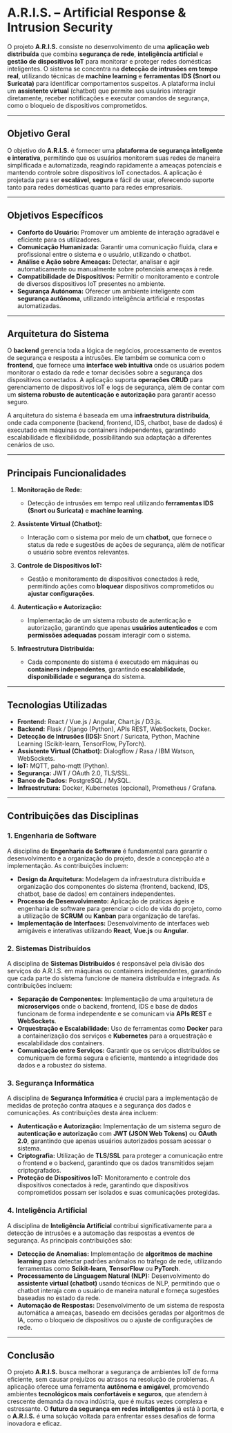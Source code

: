 # **A.R.I.S.** – Artificial Response & Intrusion Security

O projeto **A.R.I.S.** consiste no desenvolvimento de uma **aplicação web distribuída** que combina **segurança de rede**, **inteligência artificial** e **gestão de dispositivos IoT** para monitorar e proteger redes domésticas inteligentes. O sistema se concentra na **detecção de intrusões em tempo real**, utilizando técnicas de **machine learning** e **ferramentas IDS (Snort ou Suricata)** para identificar comportamentos suspeitos. A plataforma inclui um **assistente virtual** (chatbot) que permite aos usuários interagir diretamente, receber notificações e executar comandos de segurança, como o bloqueio de dispositivos comprometidos.

---

## **Objetivo Geral**

O objetivo do **A.R.I.S.** é fornecer uma **plataforma de segurança inteligente e interativa**, permitindo que os usuários monitorem suas redes de maneira simplificada e automatizada, reagindo rapidamente a ameaças potenciais e mantendo controle sobre dispositivos IoT conectados. A aplicação é projetada para ser **escalável**, **segura** e fácil de usar, oferecendo suporte tanto para redes domésticas quanto para redes empresariais.

---

## **Objetivos Específicos**
- **Conforto do Usuário:** Promover um ambiente de interação agradável e eficiente para os utilizadores.
- **Comunicação Humanizada:** Garantir uma comunicação fluida, clara e profissional entre o sistema e o usuário, utilizando o chatbot.
- **Análise e Ação sobre Ameaças:** Detectar, analisar e agir automaticamente ou manualmente sobre potenciais ameaças à rede.
- **Compatibilidade de Dispositivos:** Permitir o monitoramento e controle de diversos dispositivos IoT presentes no ambiente.
- **Segurança Autónoma:** Oferecer um ambiente inteligente com **segurança autônoma**, utilizando inteligência artificial e respostas automatizadas.

---

## **Arquitetura do Sistema**

O **backend** gerencia toda a lógica de negócios, processamento de eventos de segurança e resposta a intrusões. Ele também se comunica com o **frontend**, que fornece uma **interface web intuitiva** onde os usuários podem monitorar o estado da rede e tomar decisões sobre a segurança dos dispositivos conectados. A aplicação suporta **operações CRUD** para gerenciamento de dispositivos IoT e logs de segurança, além de contar com um **sistema robusto de autenticação e autorização** para garantir acesso seguro.

A arquitetura do sistema é baseada em uma **infraestrutura distribuída**, onde cada componente (backend, frontend, IDS, chatbot, base de dados) é executado em máquinas ou containers independentes, garantindo escalabilidade e flexibilidade, possibilitando sua adaptação a diferentes cenários de uso.

---

## **Principais Funcionalidades**

1. **Monitoração de Rede:** 
   - Detecção de intrusões em tempo real utilizando **ferramentas IDS (Snort ou Suricata)** e **machine learning**.
   
2. **Assistente Virtual (Chatbot):**
   - Interação com o sistema por meio de um **chatbot**, que fornece o status da rede e sugestões de ações de segurança, além de notificar o usuário sobre eventos relevantes.
   
3. **Controle de Dispositivos IoT:**
   - Gestão e monitoramento de dispositivos conectados à rede, permitindo ações como **bloquear** dispositivos comprometidos ou **ajustar configurações**.
   
4. **Autenticação e Autorização:**
   - Implementação de um sistema robusto de autenticação e autorização, garantindo que apenas **usuários autenticados** e com **permissões adequadas** possam interagir com o sistema.

5. **Infraestrutura Distribuída:**
   - Cada componente do sistema é executado em máquinas ou **containers independentes**, garantindo **escalabilidade**, **disponibilidade** e **segurança** do sistema.

---

## **Tecnologias Utilizadas**

- **Frontend:** React / Vue.js / Angular, Chart.js / D3.js.
- **Backend:** Flask / Django (Python), APIs REST, WebSockets, Docker.
- **Detecção de Intrusões (IDS):** Snort / Suricata, Python, Machine Learning (Scikit-learn, TensorFlow, PyTorch).
- **Assistente Virtual (Chatbot):** Dialogflow / Rasa / IBM Watson, WebSockets.
- **IoT:** MQTT, paho-mqtt (Python).
- **Segurança:** JWT / OAuth 2.0, TLS/SSL.
- **Banco de Dados:** PostgreSQL / MySQL.
- **Infraestrutura:** Docker, Kubernetes (opcional), Prometheus / Grafana.

---

## **Contribuições das Disciplinas**

### 1. **Engenharia de Software**
   A disciplina de **Engenharia de Software** é fundamental para garantir o desenvolvimento e a organização do projeto, desde a concepção até a implementação. As contribuições incluem:
   - **Design da Arquitetura:** Modelagem da infraestrutura distribuída e organização dos componentes do sistema (frontend, backend, IDS, chatbot, base de dados) em containers independentes.
   - **Processo de Desenvolvimento:** Aplicação de práticas ágeis e engenharia de software para gerenciar o ciclo de vida do projeto, como a utilização de **SCRUM** ou **Kanban** para organização de tarefas.
   - **Implementação de Interfaces:** Desenvolvimento de interfaces web amigáveis e interativas utilizando **React**, **Vue.js** ou **Angular**.

### 2. **Sistemas Distribuídos**
   A disciplina de **Sistemas Distribuídos** é responsável pela divisão dos serviços do A.R.I.S. em máquinas ou containers independentes, garantindo que cada parte do sistema funcione de maneira distribuída e integrada. As contribuições incluem:
   - **Separação de Componentes:** Implementação de uma arquitetura de **microserviços** onde o backend, frontend, IDS e base de dados funcionam de forma independente e se comunicam via **APIs REST** e **WebSockets**.
   - **Orquestração e Escalabilidade:** Uso de ferramentas como **Docker** para a containerização dos serviços e **Kubernetes** para a orquestração e escalabilidade dos containers.
   - **Comunicação entre Serviços:** Garantir que os serviços distribuídos se comuniquem de forma segura e eficiente, mantendo a integridade dos dados e a robustez do sistema.

### 3. **Segurança Informática**
   A disciplina de **Segurança Informática** é crucial para a implementação de medidas de proteção contra ataques e a segurança dos dados e comunicações. As contribuições desta área incluem:
   - **Autenticação e Autorização:** Implementação de um sistema seguro de **autenticação e autorização** com **JWT (JSON Web Tokens)** ou **OAuth 2.0**, garantindo que apenas usuários autorizados possam acessar o sistema.
   - **Criptografia:** Utilização de **TLS/SSL** para proteger a comunicação entre o frontend e o backend, garantindo que os dados transmitidos sejam criptografados.
   - **Proteção de Dispositivos IoT:** Monitoramento e controle dos dispositivos conectados à rede, garantindo que dispositivos comprometidos possam ser isolados e suas comunicações protegidas.

### 4. **Inteligência Artificial**
   A disciplina de **Inteligência Artificial** contribui significativamente para a detecção de intrusões e a automação das respostas a eventos de segurança. As principais contribuições são:
   - **Detecção de Anomalias:** Implementação de **algoritmos de machine learning** para detectar padrões anômalos no tráfego de rede, utilizando ferramentas como **Scikit-learn**, **TensorFlow** ou **PyTorch**.
   - **Processamento de Linguagem Natural (NLP):** Desenvolvimento do **assistente virtual (chatbot)** usando técnicas de NLP, permitindo que o chatbot interaja com o usuário de maneira natural e forneça sugestões baseadas no estado da rede.
   - **Automação de Respostas:** Desenvolvimento de um sistema de resposta automática a ameaças, baseado em decisões geradas por algoritmos de IA, como o bloqueio de dispositivos ou o ajuste de configurações de rede.

---

## **Conclusão**
O projeto **A.R.I.S.** busca melhorar a segurança de ambientes IoT de forma eficiente, sem causar prejuízos ou atrasos na resolução de problemas. A aplicação oferece uma ferramenta **autônoma e amigável**, promovendo ambientes **tecnológicos mais confortáveis e seguros**, que atendem à crescente demanda da nova indústria, que é muitas vezes complexa e estressante. O **futuro da segurança em redes inteligentes** já está à porta, e o **A.R.I.S.** é uma solução voltada para enfrentar esses desafios de forma inovadora e eficaz.

